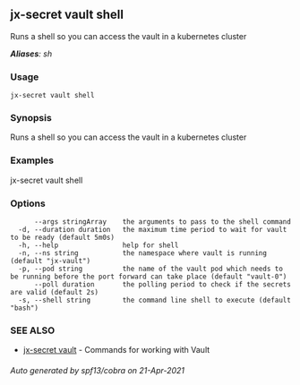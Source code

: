 ## jx-secret vault shell

Runs a shell so you can access the vault in a kubernetes cluster

***Aliases**: sh*

### Usage

```
jx-secret vault shell
```

### Synopsis

Runs a shell so you can access the vault in a kubernetes cluster

### Examples

  jx-secret vault shell

### Options

```
      --args stringArray    the arguments to pass to the shell command
  -d, --duration duration   the maximum time period to wait for vault to be ready (default 5m0s)
  -h, --help                help for shell
  -n, --ns string           the namespace where vault is running (default "jx-vault")
  -p, --pod string          the name of the vault pod which needs to be running before the port forward can take place (default "vault-0")
      --poll duration       the polling period to check if the secrets are valid (default 2s)
  -s, --shell string        the command line shell to execute (default "bash")
```

### SEE ALSO

* [jx-secret vault](jx-secret_vault.md)	 - Commands for working with Vault

###### Auto generated by spf13/cobra on 21-Apr-2021
